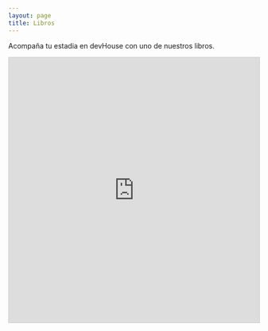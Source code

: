 ```yaml
---
layout: page
title: Libros
---
```

Acompaña tu estadia en devHouse con uno de nuestros libros.
<iframe class="airtable-embed" src="https://airtable.com/embed/shrS71082WtHBRGIi?backgroundColor=cyan&viewControls=on" frameborder="0" onmousewheel="" width="100%" height="533" style="background: transparent; border: 1px solid #ccc;"></iframe>

